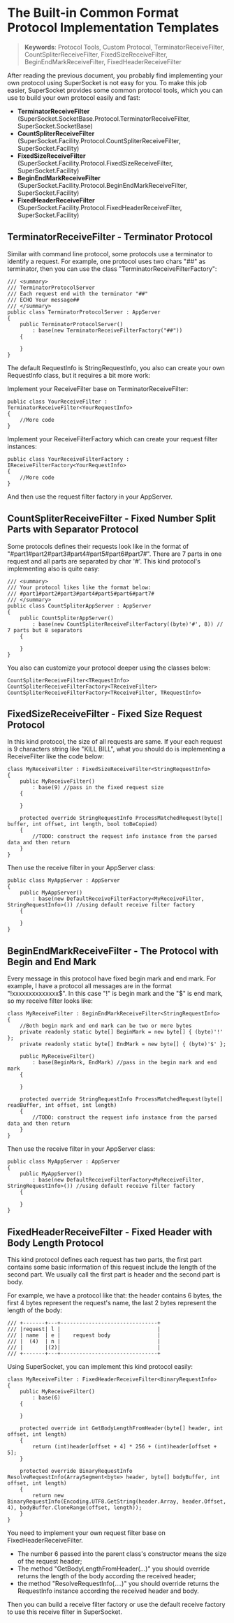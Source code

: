 # The Built-in Common Format Protocol Implementation Templates

> __Keywords__: Protocol Tools, Custom Protocol, TerminatorReceiveFilter, CountSpliterReceiveFilter, FixedSizeReceiveFilter, BeginEndMarkReceiveFilter, FixedHeaderReceiveFilter

After reading the previous document, you probably find implementing your own protocol using SuperSocket is not easy for you. To make this job easier, SuperSocket provides some common protocol tools, which you can use to build your own protocol easily and fast:

* **TerminatorReceiveFilter** (SuperSocket.SocketBase.Protocol.TerminatorReceiveFilter, SuperSocket.SocketBase)
* **CountSpliterReceiveFilter** (SuperSocket.Facility.Protocol.CountSpliterReceiveFilter, SuperSocket.Facility)
* **FixedSizeReceiveFilter** (SuperSocket.Facility.Protocol.FixedSizeReceiveFilter, SuperSocket.Facility)
* **BeginEndMarkReceiveFilter** (SuperSocket.Facility.Protocol.BeginEndMarkReceiveFilter, SuperSocket.Facility)
* **FixedHeaderReceiveFilter** (SuperSocket.Facility.Protocol.FixedHeaderReceiveFilter, SuperSocket.Facility)

## TerminatorReceiveFilter - Terminator Protocol

Similar with command line protocol, some protocols use a terminator to identify a request.
For example, one protocol uses two chars "##" as terminator, then you can use the class "TerminatorReceiveFilterFactory":

    /// <summary>
    /// TerminatorProtocolServer
    /// Each request end with the terminator "##"
    /// ECHO Your message##
    /// </summary>
    public class TerminatorProtocolServer : AppServer
    {
        public TerminatorProtocolServer()
            : base(new TerminatorReceiveFilterFactory("##"))
        {
                
        }
    }

The default RequestInfo is StringRequestInfo, you also can create your own RequestInfo class, but it requires a bit more work:

Implement your ReceiveFilter base on TerminatorReceiveFilter:

    public class YourReceiveFilter : TerminatorReceiveFilter<YourRequestInfo>
    {
        //More code
    }

Implement your ReceiveFilterFactory which can create your request filter instances:

    public class YourReceiveFilterFactory : IReceiveFilterFactory<YourRequestInfo>
    {
        //More code
    }

And then use the request filter factory in your AppServer.


## CountSpliterReceiveFilter - Fixed Number Split Parts with Separator Protocol

Some protocols defines their requests look like in the format of "#part1#part2#part3#part4#part5#part6#part7#". There are 7 parts in one request and all parts are separated by char '#'. This kind protocol's implementing also is quite easy:
        
    /// <summary>
    /// Your protocol likes like the format below:
    /// #part1#part2#part3#part4#part5#part6#part7#
    /// </summary>
    public class CountSpliterAppServer : AppServer
    {
        public CountSpliterAppServer()
            : base(new CountSpliterReceiveFilterFactory((byte)'#', 8)) // 7 parts but 8 separators
        {
            
        }
    }

You also can customize your protocol deeper using the classes below:

    CountSpliterReceiveFilter<TRequestInfo>
    CountSpliterReceiveFilterFactory<TReceiveFilter>
    CountSpliterReceiveFilterFactory<TReceiveFilter, TRequestInfo>


## FixedSizeReceiveFilter - Fixed Size Request Protocol

In this kind protocol, the size of all requests are same. If your each request is 9 characters string like "KILL BILL", what you should do is implementing a ReceiveFilter like the code below:

    class MyReceiveFilter : FixedSizeReceiveFilter<StringRequestInfo>
	{
	    public MyReceiveFilter()
	        : base(9) //pass in the fixed request size
	    {
	
	    }
	
	    protected override StringRequestInfo ProcessMatchedRequest(byte[] buffer, int offset, int length, bool toBeCopied)
	    {
	        //TODO: construct the request info instance from the parsed data and then return
	    }
	}


Then use the receive filter in your AppServer class:

    public class MyAppServer : AppServer
    {
        public MyAppServer()
            : base(new DefaultReceiveFilterFactory<MyReceiveFilter, StringRequestInfo>()) //using default receive filter factory
        {
            
        }
    }


## BeginEndMarkReceiveFilter - The Protocol with Begin and End Mark

Every message in this protocol have fixed begin mark and end mark. For example, I have a protocol all messages are in the format "!xxxxxxxxxxxxxx$". In this case "!" is begin mark and the "$" is end mark, so my receive filter looks like:

    class MyReceiveFilter : BeginEndMarkReceiveFilter<StringRequestInfo>
    {
        //Both begin mark and end mark can be two or more bytes
        private readonly static byte[] BeginMark = new byte[] { (byte)'!' };
        private readonly static byte[] EndMark = new byte[] { (byte)'$' };

        public MyReceiveFilter()
            : base(BeginMark, EndMark) //pass in the begin mark and end mark
        {

        }

        protected override StringRequestInfo ProcessMatchedRequest(byte[] readBuffer, int offset, int length)
        {
            //TODO: construct the request info instance from the parsed data and then return
        }
    }

Then use the receive filter in your AppServer class:

    public class MyAppServer : AppServer
    {
        public MyAppServer()
            : base(new DefaultReceiveFilterFactory<MyReceiveFilter, StringRequestInfo>()) //using default receive filter factory
        {
            
        }
    }

## FixedHeaderReceiveFilter - Fixed Header with Body Length Protocol

This kind protocol defines each request has two parts, the first part contains some basic information of this request include the length of the second part. We usually call the first part is header and the second part is body.

For example, we have a protocol like that: the header contains 6 bytes, the first 4 bytes represent the request's name, the last 2 bytes represent the length of the body:

    /// +-------+---+-------------------------------+
    /// |request| l |                               |
    /// | name  | e |    request body               |
    /// |  (4)  | n |                               |
    /// |       |(2)|                               |
    /// +-------+---+-------------------------------+

Using SuperSocket, you can implement this kind protocol easily:

    class MyReceiveFilter : FixedHeaderReceiveFilter<BinaryRequestInfo>
    {
        public MyReceiveFilter()
            : base(6)
        {

        }

        protected override int GetBodyLengthFromHeader(byte[] header, int offset, int length)
        {
            return (int)header[offset + 4] * 256 + (int)header[offset + 5];
        }

        protected override BinaryRequestInfo ResolveRequestInfo(ArraySegment<byte> header, byte[] bodyBuffer, int offset, int length)
        {
            return new BinaryRequestInfo(Encoding.UTF8.GetString(header.Array, header.Offset, 4), bodyBuffer.CloneRange(offset, length));
        }
    }


You need to implement your own request filter base on FixedHeaderReceiveFilter<TRequestInfo>.

* The number 6 passed into the parent class's constructor means the size of the request header;
* The method "GetBodyLengthFromHeader(...)" you should override returns the length of the body according the received header;
* the method "ResolveRequestInfo(....)" you should override returns the RequestInfo instance according the received header and body.

Then you can build a receive filter factory or use the default receive factory to use this receive filter in SuperSocket.
